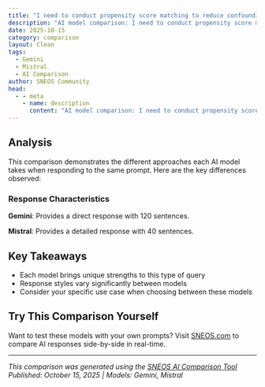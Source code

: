 ```yaml
---
title: "I need to conduct propensity score matching to reduce confounding in observational data. Guide me: 1) Estimate propensity scores using logistic regression predicting treatment"
description: "AI model comparison: I need to conduct propensity score matching to reduce confounding in observational data. Guide me: 1..."
date: 2025-10-15
category: comparison
layout: Clean
tags:
  - Gemini
  - Mistral
  - AI Comparison
author: SNEOS Community
head:
  - - meta
    - name: description
      content: "AI model comparison: I need to conduct propensity score matching to reduce confounding in observational data. Guide me: 1) Estimate propensit..."
---
```


<ChatComparison
  title="I need to conduct propensity score matching to reduce confounding in observational data. Guide me: 1) Estimate propensity scores using logistic regression predicting treatment"
  prompt="I need to conduct propensity score matching to reduce confounding in observational data. Guide me: 1) Estimate propensity scores using logistic regression predicting treatment"
  :responses='{"Gemini": "You\u0027re on the right track! Propensity Score Matching (PSM) is a powerful quasi-experimental method to balance observed covariates between treatment and control groups, thereby reducing confounding and allowing for more robust estimation of treatment effects.\n\nLet\u0027s break down the process step-by-step, starting with your requested first step: **Estimating Propensity Scores using Logistic Regression**.\n\n---\n\n### **Propensity Score Matching (PSM) Guide**\n\n**Goal:** To create a matched sample where treated and control units are similar on observed covariates, allowing for an unbiased estimate of the treatment effect.\n\n**Assumptions for PSM:**\n\n1.  **Conditional Independence (CIA) / Ignorability:** All confounding variables that influence both treatment assignment and the outcome are observed and included in the propensity score model. This is untestable.\n2.  **Common Support / Overlap:** For every treated unit, there is a control unit with a similar propensity score, and vice-versa.\n3.  **Stable Unit Treatment Value Assumption (SUTVA):** Treatment assignment for one unit does not affect the outcome of another unit, and there are no different versions of the treatment.\n\n---\n\n### **Step 1: Estimate Propensity Scores using Logistic Regression**\n\nThe propensity score ($e(X)$) is the probability of receiving the treatment, conditional on observed baseline covariates ($X$).\n$e(X) = P(Treatment=1 | X)$\n\nLogistic regression is the standard method for estimating these probabilities because the outcome (treatment assignment) is binary (0 = control, 1 = treated).\n\n#### **Key Considerations for Covariate Selection:**\n\n*   **Include all *pre-treatment* confounders:** These are variables that are related to both the treatment assignment *and* the outcome.\n*   **Do NOT include variables that are:**\n    *   Only related to the outcome, but not treatment (they don\u0027t confound).\n    *   Only related to treatment, but not outcome (they don\u0027t confound).\n    *   Mediators (on the causal path between treatment and outcome). Including them would block part of the treatment effect.\n    *   Colliders (variables affected by both treatment and outcome).\n*   **Balance vs. Bias:** The goal of the propensity score model is to achieve covariate balance, not necessarily to predict treatment perfectly. A high R-squared isn\u0027t the primary goal.\n*   **Flexibility:** Consider including squared terms or interaction terms if non-linear relationships or interactions are theoretically justified. However, this can make common support harder to achieve.\n*   **Sample Size:** Ensure enough units to estimate the logistic regression model robustly, especially with many covariates or interactions. A general rule of thumb is 10-20 events (treated units) per covariate.\n\n---\n\n#### **Practical Implementation (R \u0026 Python Examples):**\n\nLet\u0027s assume you have a dataset \u0060df\u0060 with:\n*   \u0060treatment\u0060: Binary variable (1 for treated, 0 for control)\n*   \u0060outcome\u0060: Your continuous or binary outcome variable\n*   \u0060X1, X2, X3, ...\u0060: Your pre-treatment confounding covariates\n\n---\n\n##### **Example in R:**\n\n\u0060\u0060\u0060R\n# Install and load necessary packages\n# install.packages(\u0022glm2\u0022) # For robust logistic regression if issues\n# install.packages(\u0022dplyr\u0022) # For data manipulation\nlibrary(glm2)\nlibrary(dplyr)\n\n# --- 1. Load/Prepare Data (Example Data) ---\n# Let\u0027s create some dummy data for demonstration\nset.seed(123)\nn \u003C- 1000\ndf \u003C- data.frame(\n  X1 = rnorm(n, 50, 10),\n  X2 = rbinom(n, 1, 0.4),\n  X3 = runif(n, 0, 100)\n)\n# Simulate treatment assignment: correlated with X1, X2\ndf$treatment \u003C- rbinom(n, 1, plogis(-1 \u002B 0.05 * df$X1 \u002B 0.8 * df$X2 \u002B 0.01 * df$X3))\n# Simulate outcome: correlated with X1, X2, X3 and treatment\ndf$outcome \u003C- 10 \u002B 0.5 * df$X1 \u002B 2 * df$X2 - 0.1 * df$X3 \u002B 5 * df$treatment \u002B rnorm(n, 0, 5)\n\n# --- 2. Estimate Propensity Scores using Logistic Regression ---\n\n# Define your covariates\ncovariates \u003C- c(\u0022X1\u0022, \u0022X2\u0022, \u0022X3\u0022)\n\n# Formula for logistic regression\nfmla \u003C- as.formula(paste(\u0022treatment ~\u0022, paste(covariates, collapse = \u0022 \u002B \u0022)))\n\n# Fit the logistic regression model\n# Use glm() with family = binomial(link = \u0022logit\u0022)\n# You might use glm2::glm.fit2 for more robust fitting in case of convergence issues\nprop_model \u003C- glm(fmla, data = df, family = binomial(link = \u0022logit\u0022))\n\n# Summarize the model (optional, but good for understanding)\nsummary(prop_model)\n\n# Predict propensity scores (probabilities)\n# type = \u0022response\u0022 gives you the probabilities P(Treatment=1|X)\ndf$prop_score \u003C- predict(prop_model, type = \u0022response\u0022)\n\n# --- 3. Inspect Propensity Scores (Preliminary Check) ---\n# View the range of propensity scores\nsummary(df$prop_score)\n\n# Check for common support visually (density plots are great)\n# This will be revisited in Step 3, but a quick look is good\nhist(df$prop_score[df$treatment == 1], main = \u0022Treated Propensity Scores\u0022, xlab = \u0022Propensity Score\u0022, breaks = 30)\nhist(df$prop_score[df$treatment == 0], main = \u0022Control Propensity Scores\u0022, xlab = \u0022Propensity Score\u0022, breaks = 30)\n\n# Or using a density plot (better for comparison)\nplot(density(df$prop_score[df$treatment == 1]), col = \u0022blue\u0022, lwd = 2,\n     main = \u0022Propensity Score Distribution by Treatment Group\u0022,\n     xlab = \u0022Propensity Score\u0022)\nlines(density(df$prop_score[df$treatment == 0]), col = \u0022red\u0022, lwd = 2)\nlegend(\u0022topright\u0022, legend = c(\u0022Treated\u0022, \u0022Control\u0022), col = c(\u0022blue\u0022, \u0022red\u0022), lwd = 2)\n\n# Save the updated data frame for the next steps\n# write.csv(df, \u0022data_with_prop_scores.csv\u0022, row.names = FALSE)\n\u0060\u0060\u0060\n\n---\n\n##### **Example in Python:**\n\n\u0060\u0060\u0060python\nimport pandas as pd\nimport numpy as np\nimport statsmodels.api as sm\nfrom sklearn.linear_model import LogisticRegression\nimport matplotlib.pyplot as plt\nimport seaborn as sns\n\n# --- 1. Load/Prepare Data (Example Data) ---\n# Let\u0027s create some dummy data for demonstration\nnp.random.seed(123)\nn = 1000\ndata = {\n    \u0027X1\u0027: np.random.normal(50, 10, n),\n    \u0027X2\u0027: np.randint(0, 2, n),\n    \u0027X3\u0027: np.random.uniform(0, 100, n)\n}\ndf = pd.DataFrame(data)\n\n# Simulate treatment assignment: correlated with X1, X2\nprob_treatment = 1 / (1 \u002B np.exp(-(-1 \u002B 0.05 * df[\u0027X1\u0027] \u002B 0.8 * df[\u0027X2\u0027] \u002B 0.01 * df[\u0027X3\u0027])))\ndf[\u0027treatment\u0027] = np.random.binomial(1, prob_treatment, n)\n\n# Simulate outcome: correlated with X1, X2, X3 and treatment\ndf[\u0027outcome\u0027] = 10 \u002B 0.5 * df[\u0027X1\u0027] \u002B 2 * df[\u0027X2\u0027] - 0.1 * df[\u0027X3\u0027] \u002B 5 * df[\u0027treatment\u0027] \u002B np.random.normal(0, 5, n)\n\n# --- 2. Estimate Propensity Scores using Logistic Regression ---\n\n# Define your covariates\ncovariates = [\u0027X1\u0027, \u0027X2\u0027, \u0027X3\u0027]\n\n# Method 1: using statsmodels (provides more detailed statistical output)\nX = df[covariates]\nX = sm.add_constant(X) # Add an intercept to the model\ny = df[\u0027treatment\u0027]\n\nlogit_model = sm.Logit(y, X)\nresult = logit_model.fit()\nprint(result.summary())\n\ndf[\u0027prop_score_sm\u0027] = result.predict(X)\n\n# Method 2: using scikit-learn (often preferred for prediction/ML pipelines)\n# Note: scikit-learn\u0027s LogisticRegression by default includes an intercept.\n# Scaling features is often good practice for sklearn models, but not strictly required for Logit.\n# from sklearn.preprocessing import StandardScaler\n# scaler = StandardScaler()\n# X_scaled = scaler.fit_transform(df[covariates])\n# lr_model = LogisticRegression(solver=\u0027liblinear\u0027) # \u0027liblinear\u0027 is a good default for small datasets\n# lr_model.fit(X_scaled, df[\u0027treatment\u0027])\n# df[\u0027prop_score_sk\u0027] = lr_model.predict_proba(X_scaled)[:, 1] # Get probability of the positive class (1)\n\n# Let\u0027s stick with statsmodels for clearer statistical interpretation\ndf[\u0027prop_score\u0027] = df[\u0027prop_score_sm\u0027]\n\n# --- 3. Inspect Propensity Scores (Preliminary Check) ---\n# View the range of propensity scores\nprint(\u0022\\nPropensity Score Summary:\u0022)\nprint(df[\u0027prop_score\u0027].describe())\n\n# Check for common support visually (density plots)\nplt.figure(figsize=(10, 6))\nsns.histplot(df[df[\u0027treatment\u0027] == 1][\u0027prop_score\u0027], color=\u0027blue\u0027, label=\u0027Treated\u0027, kde=True, stat=\u0027density\u0027, alpha=0.5)\nsns.histplot(df[df[\u0027treatment\u0027] == 0][\u0027prop_score\u0027], color=\u0027red\u0027, label=\u0027Control\u0027, kde=True, stat=\u0027density\u0027, alpha=0.5)\nplt.title(\u0027Propensity Score Distribution by Treatment Group\u0027)\nplt.xlabel(\u0027Propensity Score\u0027)\nplt.ylabel(\u0027Density\u0027)\nplt.legend()\nplt.show()\n\n# Save the updated data frame for the next steps\n# df.to_csv(\u0022data_with_prop_scores.csv\u0022, index=False)\n\u0060\u0060\u0060\n\n---\n\n### **Next Steps (Brief Overview):**\n\nAfter you have estimated the propensity scores for each unit in your dataset, the PSM process continues:\n\n**Step 2: Matching**\n*   **Method Selection:** Choose a matching algorithm (e.g., Nearest Neighbor, Caliper, Optimal, Kernel).\n*   **Ratio:** Decide on the number of control units to match to each treated unit (e.g., 1:1, 1:n).\n*   **Replacement:** Decide whether control units can be used more than once.\n*   **Pruning:** Remove units that fall outside the common support region.\n\n**Step 3: Balance Diagnostics**\n*   **Crucial Step!** After matching, you *must* check if the covariates are actually balanced between the matched treatment and control groups.\n*   **Methods:** Standardized Mean Differences (SMD), variance ratios, QQ plots, Love plots (covariate balance plots), histograms of propensity scores.\n*   **Iterative Process:** If balance is not achieved, you may need to go back to Step 1 (re-specify the logistic regression model, e.g., add interactions, polynomial terms), or adjust matching parameters in Step 2.\n\n**Step 4: Estimate Treatment Effect**\n*   **Analyze Matched Data:** Perform your outcome analysis *only on the matched sample*.\n*   **Regression:** Use regression (e.g., OLS) with treatment as a predictor on the matched data.\n*   **Standard Errors:** Be mindful of standard errors. If matching with replacement, or with 1:N matching, the observations are not independent. Clustered standard errors (by the matched pairs/sets) are often recommended.\n\n**Step 5: Sensitivity Analysis (Optional but Recommended)**\n*   Assess how robust your findings are to the potential influence of unobserved confounders.\n\n---\n\nI recommend starting with **Step 1** as detailed above. Once you have your propensity scores, you can move on to the **matching** phase! Let me know if you want to dive into the next step.", "Mistral": "Certainly! Propensity score matching (PSM) is a powerful technique to reduce confounding in observational studies by creating a quasi-randomized experiment. Here\u2019s a step-by-step guide to estimate propensity scores using logistic regression:\n\n### Step 1: Prepare Your Data\nEnsure your data is clean and well-prepared. You should have:\n- A binary treatment variable (e.g., \u0060Treatment\u0060: 1 for treated, 0 for control).\n- Covariates (e.g., \u0060Age\u0060, \u0060Gender\u0060, \u0060Income\u0060, etc.) that you believe might confound the relationship between the treatment and the outcome.\n\n### Step 2: Estimate Propensity Scores Using Logistic Regression\nThe propensity score is the probability of receiving the treatment given the covariates. You can estimate this using logistic regression.\n\n#### Example in R:\n\u0060\u0060\u0060R\n# Load necessary libraries\nlibrary(MatchIt)\n\n# Assuming your data frame is named \u0027data\u0027\n# Treatment variable is \u0027Treatment\u0027\n# Covariates are \u0027Age\u0027, \u0027Gender\u0027, \u0027Income\u0027, etc.\n\n# Fit the logistic regression model\nlogit_model \u003C- glm(Treatment ~ Age \u002B Gender \u002B Income, data = data, family = binomial)\n\n# Extract the propensity scores\ndata$propensity_score \u003C- predict(logit_model, type = \u0022response\u0022)\n\u0060\u0060\u0060\n\n#### Example in Python:\n\u0060\u0060\u0060python\nimport pandas as pd\nimport statsmodels.api as sm\n\n# Assuming your data frame is named \u0027data\u0027\n# Treatment variable is \u0027Treatment\u0027\n# Covariates are \u0027Age\u0027, \u0027Gender\u0027, \u0027Income\u0027, etc.\n\n# Prepare the data\nX = data[[\u0027Age\u0027, \u0027Gender\u0027, \u0027Income\u0027]]\ny = data[\u0027Treatment\u0027]\n\n# Add a constant to the model (intercept)\nX = sm.add_constant(X)\n\n# Fit the logistic regression model\nlogit_model = sm.Logit(y, X).fit()\n\n# Extract the propensity scores\ndata[\u0027propensity_score\u0027] = logit_model.predict(X)\n\u0060\u0060\u0060\n\n### Step 3: Check the Balance of Covariates\nAfter estimating the propensity scores, it\u2019s important to check the balance of covariates between the treated and control groups. This ensures that the covariates are similarly distributed in both groups.\n\n#### Example in R:\n\u0060\u0060\u0060R\n# Check the balance of covariates\nsummary(matchit(Treatment ~ Age \u002B Gender \u002B Income, data = data, method = \u0022nearest\u0022, distance = \u0022logit\u0022))\n\u0060\u0060\u0060\n\n#### Example in Python:\n\u0060\u0060\u0060python\nfrom sklearn.metrics import roc_auc_score\n\n# Check the balance of covariates\n# You can use standardized mean differences or other balance diagnostics\n# Here, we use ROC AUC as a simple check\nroc_auc_score(y_true=data[\u0027Treatment\u0027], y_score=data[\u0027propensity_score\u0027])\n\u0060\u0060\u0060\n\n### Step 4: Matching\nOnce you have the propensity scores, you can perform matching. Common methods include nearest neighbor matching, caliper matching, and stratification.\n\n#### Example in R:\n\u0060\u0060\u0060R\n# Perform nearest neighbor matching\nmatched_data \u003C- matchit(Treatment ~ Age \u002B Gender \u002B Income, data = data, method = \u0022nearest\u0022, distance = \u0022logit\u0022)\n\n# Check the matched data\nsummary(matched_data)\n\u0060\u0060\u0060\n\n#### Example in Python:\n\u0060\u0060\u0060python\nfrom sklearn.neighbors import NearestNeighbors\n\n# Perform nearest neighbor matching\ntreated = data[data[\u0027Treatment\u0027] == 1]\ncontrol = data[data[\u0027Treatment\u0027] == 0]\n\n# Fit the nearest neighbors model\nnbrs = NearestNeighbors(n_neighbors=1).fit(control[[\u0027propensity_score\u0027]])\ndistances, indices = nbrs.kneighbors(treated[[\u0027propensity_score\u0027]])\n\n# Create the matched dataset\nmatched_control = control.iloc[indices.flatten()]\nmatched_data = pd.concat([treated, matched_control])\n\u0060\u0060\u0060\n\n### Step 5: Analyze the Matched Data\nAfter matching, you can analyze the matched data to estimate the treatment effect. Common methods include difference-in-means, regression adjustment, and doubly robust methods.\n\n#### Example in R:\n\u0060\u0060\u0060R\n# Analyze the matched data\nmatched_data \u003C- match.data(matched_data)\n\n# Estimate the treatment effect\nlm(Outcome ~ Treatment, data = matched_data)\n\u0060\u0060\u0060\n\n#### Example in Python:\n\u0060\u0060\u0060python\n# Analyze the matched data\n# Estimate the treatment effect using a simple linear regression\nimport statsmodels.api as sm\n\nX = matched_data[[\u0027Treatment\u0027]]\ny = matched_data[\u0027Outcome\u0027]\n\n# Add a constant to the model (intercept)\nX = sm.add_constant(X)\n\n# Fit the linear regression model\nmodel = sm.OLS(y, X).fit()\nprint(model.summary())\n\u0060\u0060\u0060\n\n### Conclusion\nBy following these steps, you can estimate propensity scores using logistic regression, check the balance of covariates, perform matching, and analyze the matched data to estimate the treatment effect. This process helps to reduce confounding in observational studies."}' published-date="{DateTime.UtcNow:HH:mm}"
/>

## Analysis

This comparison demonstrates the different approaches each AI model takes when responding to the same prompt. Here are the key differences observed:

### Response Characteristics

**Gemini**: Provides a direct response with 120 sentences. 

**Mistral**: Provides a detailed response with 40 sentences. 

## Key Takeaways

- Each model brings unique strengths to this type of query
- Response styles vary significantly between models
- Consider your specific use case when choosing between these models

## Try This Comparison Yourself

Want to test these models with your own prompts? Visit [SNEOS.com](https://sneos.com) to compare AI responses side-by-side in real-time.

---

*This comparison was generated using the [SNEOS AI Comparison Tool](https://sneos.com)*
*Published: October 15, 2025 | Models: Gemini, Mistral*

